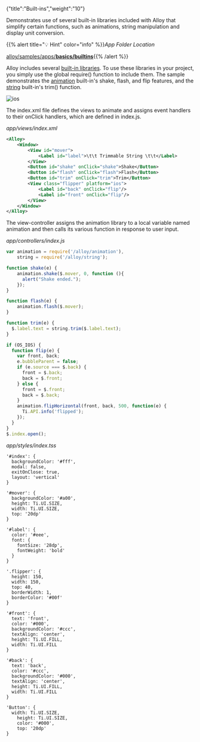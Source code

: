{"title":"Built-ins","weight":"10"}

Demonstrates use of several built-in libraries included with Alloy that simplify certain functions, such as animations, string manipulation and display unit conversion.

{{% alert title="💡 Hint" color="info" %}}*App Folder Location*

[alloy/samples/apps/**basics/builtins**](https://github.com/appcelerator/alloy/tree/master/samples/apps/basics/builtins){{% /alert %}}

Alloy includes several [built-in libraries](#!/api/Alloy.builtins). To use these libraries in your project, you simply use the global require() function to include them. The sample demonstrates the [animation](#!/api/Alloy.builtins.animation) built-in's shake, flash, and flip features, and the [string](#!/api/Alloy.builtins.string) built-in's trim() function.

![ios](/Images/appc/download/attachments/41845681/ios.png)

The index.xml file defines the views to animate and assigns event handlers to their onClick handlers, which are defined in index.js.

*app/views/index.xml*

```xml
<Alloy>
    <Window>
        <View id="mover">
            <Label id="label">\t\t Trimmable String \t\t</Label>
        </View>
        <Button id="shake" onClick="shake">Shake</Button>
        <Button id="flash" onClick="flash">Flash</Button>
        <Button id="trim" onClick="trim">Trim</Button>
        <View class="flipper" platform="ios">
            <Label id="back" onClick="flip"/>
            <Label id="front" onClick="flip"/>
        </View>
    </Window>
</Alloy>
```

The view-controller assigns the animation library to a local variable named animation and then calls its various function in response to user input.

*app/controllers/index.js*

```javascript
var animation = require('/alloy/animation'),
    string = require('/alloy/string');

function shake(e) {
    animation.shake($.mover, 0, function (){
      alert("Shake ended.");
    });
}

function flash(e) {
    animation.flash($.mover);
}

function trim(e) {
  $.label.text = string.trim($.label.text);
}

if (OS_IOS) {
  function flip(e) {
    var front, back;
    e.bubbleParent = false;
    if (e.source === $.back) {
      front = $.back;
      back = $.front;
    } else {
      front = $.front;
      back = $.back;
    }
    animation.flipHorizontal(front, back, 500, function(e) {
      Ti.API.info('flipped');
    });
  }
}
$.index.open();
```

*app/styles/index.tss*

```
'#index': {
  backgroundColor: '#fff',
  modal: false,
  exitOnClose: true,
  layout: 'vertical'
}

'#mover': {
  backgroundColor: '#a00',
  height: Ti.UI.SIZE,
  width: Ti.UI.SIZE,
  top: '20dp'
}

'#label': {
  color: '#eee',
  font: {
    fontSize: '28dp',
    fontWeight: 'bold'
  }
}

'.flipper': {
  height: 150,
  width: 150,
  top: 40,
  borderWidth: 1,
  borderColor: '#00f'
}

'#front': {
  text: 'front',
  color: '#000',
  backgroundColor: '#ccc',
  textAlign: 'center',
  height: Ti.UI.FILL,
  width: Ti.UI.FILL
}

'#back': {
  text: 'back',
  color: '#ccc',
  backgroundColor: '#000',
  textAlign: 'center',
  height: Ti.UI.FILL,
  width: Ti.UI.FILL
}

'Button': {
  width: Ti.UI.SIZE,
    height: Ti.UI.SIZE,
    color: '#000',
    top: '20dp'
}
```
